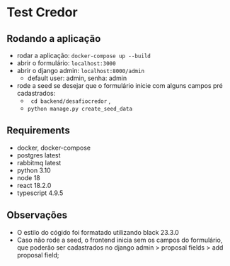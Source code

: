 # Test Credor

## Rodando a aplicação

- rodar a aplicação: `docker-compose up --build`
- abrir o formulário: `localhost:3000`
- abrir o django admin: `localhost:8000/admin`
  - default user: admin, senha: admin
- rode a seed se desejar que o formulário inicie com alguns campos pré cadastrados: 
  - ` cd backend/desafiocredor` ,
  - `python manage.py create_seed_data`


## Requirements

* docker, docker-compose
* postgres latest
* rabbitmq latest
* python 3.10
* node 18
* react 18.2.0
* typescript 4.9.5

## Observações

* O estilo do cógido foi formatado utilizando black 23.3.0
* Caso não rode a seed, o frontend inicia sem os campos do formulário,
que poderão ser cadastrados no django admin > proposal fields > add proposal field;
